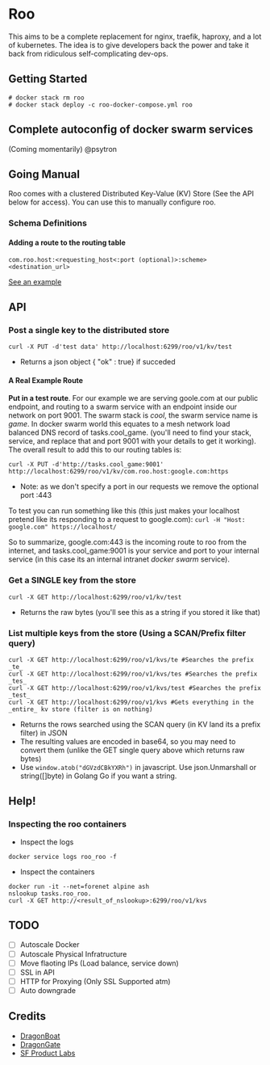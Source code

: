 # Roo

This aims to be a complete replacement for nginx, traefik, haproxy, and a lot of kubernetes. The idea is to give developers back the power and take it back from ridiculous self-complicating dev-ops.

## Getting Started
```
# docker stack rm roo
# docker stack deploy -c roo-docker-compose.yml roo
```

## Complete autoconfig of docker swarm services
(Coming momentarily) @psytron

## Going Manual
Roo comes with a clustered Distributed Key-Value (KV) Store (See the API below for access). You can use this to manually configure roo.

### Schema Definitions

#### Adding a route to the routing table
```
com.roo.host:<requesting_host<:port (optional)>:scheme>  <destination_url>
```
[See an example](https://github.com/sfproductlabs/roo/blob/master/README.md#a-real-example-route)

## API 
### Post a single key to the distributed store
```
curl -X PUT -d'test data' http://localhost:6299/roo/v1/kv/test
```
* Returns a json object { "ok" : true} if succeded
#### A Real Example Route
**Put in a test route**. For our example we are serving goole.com at our public endpoint, and routing to a swarm service with an endpoint inside our network on port 9001. The swarm stack is _cool_, the swarm service name is _game_. In docker swarm world this equates to a mesh network load balanced DNS record of tasks.cool_game. (you'll need to find your stack, service, and replace that and port 9001 with your details to get it working). The overall result to add this to our routing tables is:

```curl -X PUT -d'http://tasks.cool_game:9001' http://localhost:6299/roo/v1/kv/com.roo.host:google.com:https```

 * Note: as we don't specify a port in our requests we remove the optional port :443

To test you can run something like this (this just makes your localhost pretend like its responding to a request to google.com):
```curl -H "Host: google.com" https://localhost/```

So to summarize, google.com:443 is the incoming route to roo from the internet, and tasks.cool_game:9001 is your service and port to your internal service (in this case its an internal intranet _docker swarm_ service).

### Get a SINGLE key from the store
```
curl -X GET http://localhost:6299/roo/v1/kv/test
```
* Returns the raw bytes (you'll see this as a string if you stored it like that)
### List multiple keys from the store (Using a SCAN/Prefix filter query)
```
curl -X GET http://localhost:6299/roo/v1/kvs/te #Searches the prefix _te_
curl -X GET http://localhost:6299/roo/v1/kvs/tes #Searches the prefix _tes_
curl -X GET http://localhost:6299/roo/v1/kvs/test #Searches the prefix _test_
curl -X GET http://localhost:6299/roo/v1/kvs #Gets everything in the _entire_ kv store (filter is on nothing)
```
* Returns the rows searched using the SCAN query (in KV land its a prefix filter) in JSON
* The resulting values are encoded in base64, so you may need to convert them (unlike the GET single query above which returns raw bytes)
* Use ```window.atob("dGVzdCBkYXRh")``` in javascript. Use json.Unmarshall or string([]byte) in Golang Go if you want a string.

## Help!

### Inspecting the roo containers
* Inspect the logs
```
docker service logs roo_roo -f
```
* Inspect the containers
```
docker run -it --net=forenet alpine ash
nslookup tasks.roo_roo.
curl -X GET http://<result_of_nslookup>:6299/roo/v1/kvs
```



## TODO

* [ ] Autoscale Docker
* [ ] Autoscale Physical Infratructure
* [ ] Move flaoting IPs (Load balance, service down)
* [ ] SSL in API
* [ ] HTTP for Proxying (Only SSL Supported atm)
* [ ] Auto downgrade 

## Credits
* [DragonBoat](https://github.com/lni/dragonboat)
* [DragonGate](https://github.com/dioptre/DragonGate)
* [SF Product Labs](https://sfproductlabs.com)
